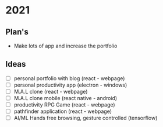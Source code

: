 # 2021

## Plan's

- Make lots of app and increase the portfolio

## Ideas

- [ ] personal portfolio with blog (react - webpage)
- [ ] personal productivity app (electron - windows)
- [ ] M.A.L clone (react - webpage)
- [ ] M.A.L clone mobile (react native - android)
- [ ] productivity RPG Game (react - webpage)
- [ ] pathfinder application (react - webpage)
- [ ] AI/ML Hands free browsing, gesture controlled (tensorflow)
